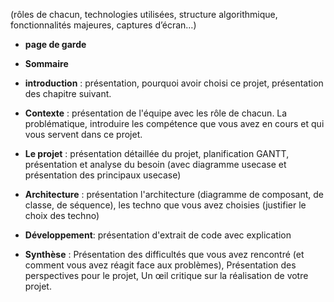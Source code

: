 (rôles de chacun, technologies utilisées, structure algorithmique, fonctionnalités majeures, captures d’écran…)

- **page de garde**

- **Sommaire**

- **introduction** : présentation, pourquoi avoir choisi ce projet, présentation des chapitre suivant.

- **Contexte** : présentation de l'équipe avec les rôle de chacun. La problématique, introduire les compétence que vous avez en cours et qui vous servent dans ce projet.

- **Le projet** : présentation détaillée du projet, planification GANTT, présentation et analyse du besoin (avec diagramme usecase et présentation des principaux usecase)

- **Architecture** : présentation l'architecture  (diagramme de composant, de classe, de séquence), les techno que vous avez choisies (justifier le choix des techno)

- **Développement**: présentation d'extrait de code avec explication

- **Synthèse** : Présentation des difficultés que vous avez rencontré (et comment vous avez réagit face aux problèmes), Présentation des perspectives pour le projet, Un œil critique sur la réalisation de votre projet.
